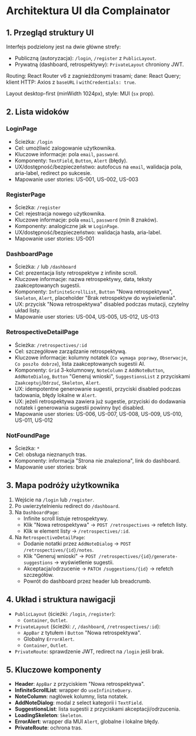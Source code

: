 # Architektura UI dla Complainator

## 1. Przegląd struktury UI

Interfejs podzielony jest na dwie główne strefy:

- Publiczną (autoryzacja): `/login`, `/register` z `PublicLayout`.
- Prywatną (dashboard, retrospektywy): `PrivateLayout` chroniony JWT.

Routing: React Router v6 z zagnieżdżonymi trasami; dane: React Query; klient HTTP: Axios z `baseURL` i `withCredentials: true`.

Layout desktop-first (minWidth 1024px), style: MUI (`sx` prop).

## 2. Lista widoków

### LoginPage

- Ścieżka: `/login`
- Cel: umożliwić zalogowanie użytkownika.
- Kluczowe informacje: pola `email`, `password`.
- Komponenty: `TextField`, `Button`, `Alert` (błędy).
- UX/dostępność/bezpieczeństwo: autofocus na `email`, walidacja pola, aria-label, redirect po sukcesie.
- Mapowanie user stories: US-001, US-002, US-003

### RegisterPage

- Ścieżka: `/register`
- Cel: rejestracja nowego użytkownika.
- Kluczowe informacje: pola `email`, `password` (min 8 znaków).
- Komponenty: analogiczne jak w `LoginPage`.
- UX/dostępność/bezpieczeństwo: walidacja hasła, aria-label.
- Mapowanie user stories: US-001

### DashboardPage

- Ścieżka: `/` lub `/dashboard`
- Cel: prezentacja listy retrospektyw z infinite scroll.
- Kluczowe informacje: nazwa retrospektywy, data, teksty zaakceptowanych sugestii.
- Komponenty: `InfiniteScrollList`, `Button` "Nowa retrospektywa", `Skeleton`, `Alert`, placeholder "Brak retrospektyw do wyświetlenia".
- UX: przycisk "Nowa retrospektywa" disabled podczas mutacji, czytelny układ listy.
- Mapowanie user stories: US-004, US-005, US-012, US-013

### RetrospectiveDetailPage

- Ścieżka: `/retrospectives/:id`
- Cel: szczegółowe zarządzanie retrospektywą.
- Kluczowe informacje: kolumny notatek (`Co wymaga poprawy`, `Obserwacje`, `Co poszło dobrze`), lista zaakceptowanych sugestii AI.
- Komponenty: `Grid` 3-kolumnowy, `NoteColumn` z `AddNoteButton`, `AddNoteDialog`, `Button` "Generuj wnioski", `SuggestionsList` z przyciskami `Zaakceptuj`/`Odrzuć`, `Skeleton`, `Alert`.
- UX: idempotentne generowanie sugestii, przyciski disabled podczas ładowania, błędy lokalne w `Alert`.
- UX: jeżeli retrospektywa zawiera już sugestie, przyciski do dodawania notatek i generowania sugestii powinny być disabled.
- Mapowanie user stories: US-006, US-007, US-008, US-009, US-010, US-011, US-012

### NotFoundPage

- Ścieżka: `*`
- Cel: obsługa nieznanych tras.
- Komponenty: informacja "Strona nie znaleziona", link do dashboard.
- Mapowanie user stories: brak

## 3. Mapa podróży użytkownika

1. Wejście na `/login` lub `/register`.
2. Po uwierzytelnieniu redirect do `/dashboard`.
3. Na `DashboardPage`:
   - Infinite scroll listuje retrospektywy.
   - Klik "Nowa retrospektywa" -> `POST /retrospectives` -> refetch listy.
   - Klik w element listy -> `/retrospectives/:id`.
4. Na `RetrospectiveDetailPage`:
   - Dodanie notatki przez `AddNoteDialog` -> `POST /retrospectives/{id}/notes`.
   - Klik "Generuj wnioski" -> `POST /retrospectives/{id}/generate-suggestions` -> wyświetlenie sugestii.
   - Akceptacja/odrzucenie -> `PATCH /suggestions/{id}` -> refetch szczegółów.
   - Powrót do dashboard przez header lub breadcrumb.

## 4. Układ i struktura nawigacji

- `PublicLayout` (ścieżki: `/login`, `/register`):
  - `Container`, `Outlet`.
- `PrivateLayout` (ścieżki: `/`, `/dashboard`, `/retrospectives/:id`):
  - `AppBar` z tytułem i `Button` "Nowa retrospektywa".
  - Globalny `ErrorAlert`.
  - `Container`, `Outlet`.
- `PrivateRoute`: sprawdzenie JWT, redirect na `/login` jeśli brak.

## 5. Kluczowe komponenty

- **Header**: `AppBar` z przyciskiem "Nowa retrospektywa".
- **InfiniteScrollList**: wrapper do `useInfiniteQuery`.
- **NoteColumn**: nagłówek kolumny, lista notatek.
- **AddNoteDialog**: modal z select kategorii i `TextField`.
- **SuggestionsList**: lista sugestii z przyciskami akceptacji/odrzucenia.
- **LoadingSkeleton**: `Skeleton`.
- **ErrorAlert**: wrapper dla MUI `Alert`, globalne i lokalne błędy.
- **PrivateRoute**: ochrona tras.
